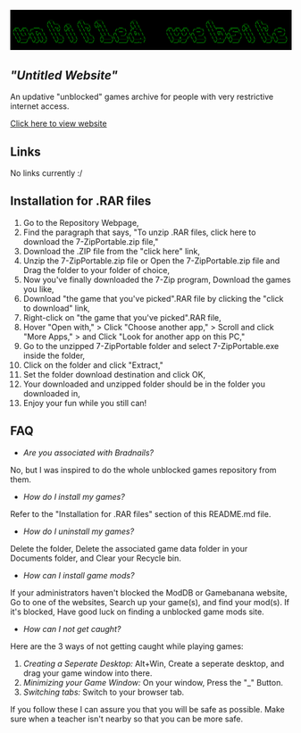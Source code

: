 <img src="assets/images/untitled_website_logo.png"></img>
## <i>"Untitled Website"</i>
An updative "unblocked" games archive for people with very restrictive internet access.

<a href="https://sdstatt.github.io/untitled_website/">Click here to view website</a>

## Links
No links currently :/

## Installation for .RAR files
1. Go to the Repository Webpage,
2. Find the paragraph that says, "To unzip .RAR files, click here to download the 7-ZipPortable.zip file,"
3. Download the .ZIP file from the "click here" link,
4. Unzip the 7-ZipPortable.zip file or Open the 7-ZipPortable.zip file and Drag the folder to your folder of choice,
5. Now you've finally downloaded the 7-Zip program, Download the games you like,
6. Download "the game that you've picked".RAR file by clicking the "click to download" link,
7. Right-click on "the game that you've picked".RAR file,
8. Hover "Open with," > Click "Choose another app," > Scroll and click "More Apps," > and Click "Look for another app on this PC,"
9. Go to the unzipped 7-ZipPortable folder and select 7-ZipPortable.exe inside the folder,
10. Click on the folder and click "Extract,"
11. Set the folder download destination and click OK,
12. Your downloaded and unzipped folder should be in the folder you downloaded in,
13. Enjoy your fun while you still can!

## FAQ
- *Are you associated with Bradnails?*

No, but I was inspired to do the whole unblocked games repository from them.

- *How do I install my games?*

Refer to the "Installation for .RAR files" section of this README.md file.

- *How do I uninstall my games?*

Delete the folder, Delete the associated game data folder in your Documents folder, and Clear your Recycle bin.

- *How can I install game mods?*

If your administrators haven't blocked the ModDB or Gamebanana website, Go to one of the websites, Search up your game(s), and find your mod(s). If it's blocked, Have good luck on finding a unblocked game mods site.

- *How can I not get caught?*

Here are the 3 ways of not getting caught while playing games:
1. *Creating a Seperate Desktop:*  Alt+Win, Create a seperate desktop, and drag your game window into there.
2. *Minimizing your Game Window:* On your window, Press the "_" Button.
3. *Switching tabs:* Switch to your browser tab.

If you follow these I can assure you that you will be safe as possible. Make sure when a teacher isn't nearby so that you can be more safe.
